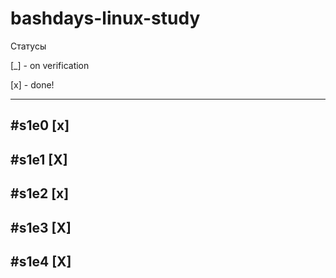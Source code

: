 # bashdays-linux-study

Статусы

[_] - on verification

[x] - done!

---

## #s1e0 [x]
## #s1e1 [X]
## #s1e2 [x]
## #s1e3 [X]
## #s1e4 [X]

